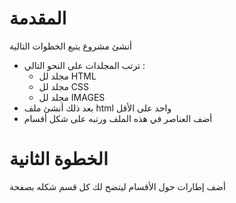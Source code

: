 # المقدمة 
 أنشئ مشروع يتبع الخطوات التالية 
- ترتب المجلدات على النحو التالي :
    -  مجلد لل HTML
    -  مجلد لل CSS
    -  مجلد لل IMAGES
-  بعد ذلك أنشئ ملف html واحد على الأقل
- أضف العناصر في هذه الملف ورتبه على شكل أقسام 


# الخطوة الثانية 
أضف إطارات حول الأقسام ليتضح لك كل قسم شكله بصفحة